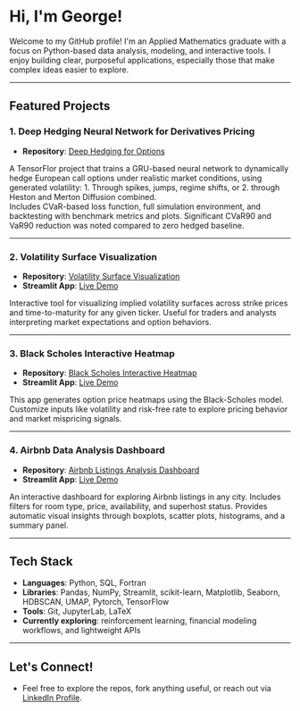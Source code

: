 # Hi, I'm George!

Welcome to my GitHub profile!
I'm an Applied Mathematics graduate with a focus on Python-based data analysis, modeling, and interactive tools. I enjoy building clear, purposeful applications, especially those that make complex ideas easier to explore.

---

## Featured Projects

### 1. Deep Hedging Neural Network for Derivatives Pricing  
- **Repository**: [Deep Hedging for Options](https://github.com/George-Dros/Deep-Hedging-Neural-Network-for-Derivatives-Pricing)

A TensorFlor project that trains a GRU-based neural network to dynamically hedge European call options under realistic market conditions, using generated volatility: 1. Through spikes, jumps, regime shifts, or 2. through Heston and Merton Diffusion combined.  
Includes CVaR-based loss function, full simulation environment, and backtesting with benchmark metrics and plots. Significant CVaR90 and VaR90 reduction was noted compared to zero hedged baseline.

---

### 2. Volatility Surface Visualization
- **Repository**: [Volatility Surface Visualization](https://github.com/George-Dros/Volatility_Surface)
- **Streamlit App**: [Live Demo](https://implied-volatility-surface-app.streamlit.app/)

Interactive tool for visualizing implied volatility surfaces across strike prices and time-to-maturity for any given ticker. Useful for traders and analysts interpreting market expectations and option behaviors.

---

### 3. Black Scholes Interactive Heatmap
- **Repository**: [Black Scholes Interactive Heatmap](https://github.com/George-Dros/Black-Scholes-Interactive-heatmap)
- **Streamlit App**: [Live Demo](https://black-scholes-interactive-heatmap.streamlit.app/)

This app generates option price heatmaps using the Black-Scholes model. Customize inputs like volatility and risk-free rate to explore pricing behavior and market mispricing signals.

---

### 4. Airbnb Data Analysis Dashboard  
- **Repository**: [Airbnb Listings Analysis Dashboard](https://github.com/George-Dros/airbnb-data-analysis) 
- **Streamlit App**: [Live Demo](https://airbnb-data-analysis-4bt46peyrzkpvljg6fkqtz.streamlit.app/)

An interactive dashboard for exploring Airbnb listings in any city. Includes filters for room type, price, availability, and superhost status. Provides automatic visual insights through boxplots, scatter plots, histograms, and a summary panel.

---

## Tech Stack  

- **Languages**: Python, SQL, Fortran  
- **Libraries**: Pandas, NumPy, Streamlit, scikit-learn, Matplotlib, Seaborn, HDBSCAN, UMAP, Pytorch, TensorFlow   
- **Tools**: Git, JupyterLab, LaTeX  
- **Currently exploring**: reinforcement learning, financial modeling workflows, and lightweight APIs

---

## Let's Connect!
- Feel free to explore the repos, fork anything useful, or reach out via [LinkedIn Profile](https://www.linkedin.com/in/georgios-drosogiannis/).
